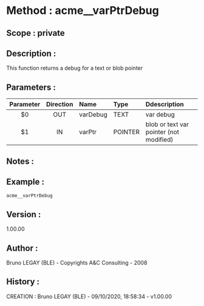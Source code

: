 ﻿# **Method :** acme__varPtrDebug## **Scope :** private## **Description :** This function returns a debug for a text or blob pointer## **Parameters :** | Parameter | Direction | Name | Type | Ddescription | |:----:|:----:|:----|:----|:----| | $0 | OUT | varDebug | TEXT | var debug | | $1 | IN | varPtr | POINTER | blob or text var pointer (not modified) | ## **Notes :** ## **Example :** ```acme__varPtrDebug```## **Version :** 1.00.00## **Author :** Bruno LEGAY (BLE) - Copyrights A&C Consulting - 2008## **History :**  CREATION : Bruno LEGAY (BLE) - 09/10/2020, 18:58:34 - v1.00.00